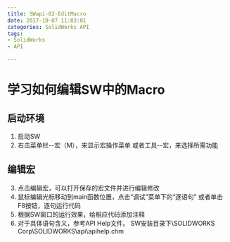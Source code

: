 ```yaml
---
title: SWapi-02-EditMacro
date: 2017-10-07 11:03:01
categories: SolidWorks API
tags:
- SolidWorks
- API

---
```


# 学习如何编辑SW中的Macro

## 启动环境

1. 启动SW
2. 右击菜单栏--宏（M），来显示宏操作菜单
   或者工具--宏，来选择所需功能

## 编辑宏

3. 点击编辑宏，可以打开保存的宏文件并进行编辑修改
4. 鼠标编辑光标移动到main函数位置，点击“调试”菜单下的“逐语句”
   或者单击F8按钮，逐句运行代码
5. 根据SW窗口的运行效果，给相应代码添加注释
6. 对于具体语句含义，参考API Help文件。
   SW安装目录下\SOLIDWORKS Corp\SOLIDWORKS\api\apihelp.chm
